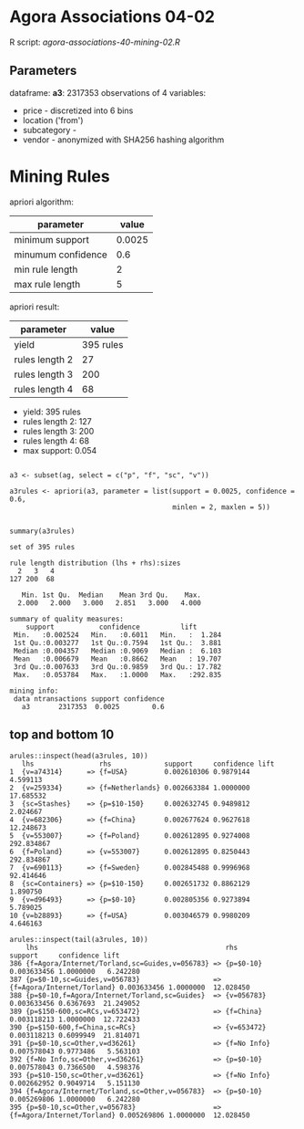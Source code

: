 # Agora Associations 04-02

R script: _agora-associations-40-mining-02.R_

## Parameters

dataframe: **a3**: 2317353 observations of 4 variables:

- price - discretized into 6 bins
- location ('from')
- subcategory - 
- vendor - anonymized with SHA256 hashing algorithm

# Mining Rules

apriori algorithm:

| parameter  			|  value 	|
|-----------------------|-----------|
| minimum support   	|  0.0025  	|
| minumum confidence  	|  0.6		|
| min rule length		|  2		|
| max rule length		|  5 		|

apriori result:

| parameter  			|  value 		|
|-----------------------|---------------|
| yield				   	|  395 rules 	|
| rules length 2  		|  27			|
| rules length 3		|  200			|
| rules length 4		|  68			|


- yield: 395 rules
- rules length 2: 127
- rules length 3: 200
- rules length 4: 68
- max support: 0.054



```{r}

a3 <- subset(ag, select = c("p", "f", "sc", "v"))

a3rules <- apriori(a3, parameter = list(support = 0.0025, confidence = 0.6,
                                        minlen = 2, maxlen = 5))


summary(a3rules)

set of 395 rules

rule length distribution (lhs + rhs):sizes
  2   3   4 
127 200  68 

   Min. 1st Qu.  Median    Mean 3rd Qu.    Max. 
  2.000   2.000   3.000   2.851   3.000   4.000 

summary of quality measures:
    support           confidence          lift        
 Min.   :0.002524   Min.   :0.6011   Min.   :  1.284  
 1st Qu.:0.003277   1st Qu.:0.7594   1st Qu.:  3.881  
 Median :0.004357   Median :0.9069   Median :  6.103  
 Mean   :0.006679   Mean   :0.8662   Mean   : 19.707  
 3rd Qu.:0.007633   3rd Qu.:0.9859   3rd Qu.: 17.782  
 Max.   :0.053784   Max.   :1.0000   Max.   :292.835  

mining info:
 data ntransactions support confidence
   a3       2317353  0.0025        0.6
```


## top and bottom 10

```{r}
arules::inspect(head(a3rules, 10))
   lhs                rhs             support     confidence lift      
1  {v=a74314}      => {f=USA}         0.002610306 0.9879144    4.599113
2  {v=259334}      => {f=Netherlands} 0.002663384 1.0000000   17.685532
3  {sc=Stashes}    => {p=$10-150}     0.002632745 0.9489812    2.024667
4  {v=682306}      => {f=China}       0.002677624 0.9627618   12.248673
5  {v=553007}      => {f=Poland}      0.002612895 0.9274008  292.834867
6  {f=Poland}      => {v=553007}      0.002612895 0.8250443  292.834867
7  {v=690113}      => {f=Sweden}      0.002845488 0.9996968   92.414646
8  {sc=Containers} => {p=$10-150}     0.002651732 0.8862129    1.890750
9  {v=d96493}      => {p=$0-10}       0.002805356 0.9273894    5.789025
10 {v=b28893}      => {f=USA}         0.003046579 0.9980209    4.646163
```

```{r}
arules::inspect(tail(a3rules, 10))
    lhs                                              rhs                        support     confidence lift     
386 {f=Agora/Internet/Torland,sc=Guides,v=056783} => {p=$0-10}                  0.003633456 1.0000000   6.242280
387 {p=$0-10,sc=Guides,v=056783}                  => {f=Agora/Internet/Torland} 0.003633456 1.0000000  12.028450
388 {p=$0-10,f=Agora/Internet/Torland,sc=Guides}  => {v=056783}                 0.003633456 0.6367693  21.249052
389 {p=$150-600,sc=RCs,v=653472}                  => {f=China}                  0.003118213 1.0000000  12.722433
390 {p=$150-600,f=China,sc=RCs}                   => {v=653472}                 0.003118213 0.6099949  21.814071
391 {p=$0-10,sc=Other,v=d36261}                   => {f=No Info}                0.007578043 0.9773486   5.563103
392 {f=No Info,sc=Other,v=d36261}                 => {p=$0-10}                  0.007578043 0.7366500   4.598376
393 {p=$10-150,sc=Other,v=d36261}                 => {f=No Info}                0.002662952 0.9049714   5.151130
394 {f=Agora/Internet/Torland,sc=Other,v=056783}  => {p=$0-10}                  0.005269806 1.0000000   6.242280
395 {p=$0-10,sc=Other,v=056783}                   => {f=Agora/Internet/Torland} 0.005269806 1.0000000  12.028450
```


